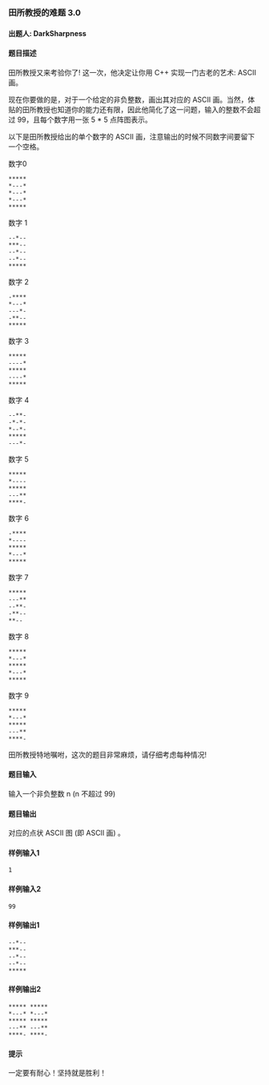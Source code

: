 ### 田所教授的难题 3.0

#### 出题人: DarkSharpness

#### 题目描述

田所教授又来考验你了! 这一次，他决定让你用 C++ 实现一门古老的艺术: ASCII 画。

现在你要做的是，对于一个给定的非负整数，画出其对应的 ASCII 画。当然，体贴的田所教授也知道你的能力还有限，因此他简化了这一问题，输入的整数不会超过 99，且每个数字用一张 5 * 5 点阵图表示。

以下是田所教授给出的单个数字的 ASCII 画，注意输出的时候不同数字间要留下一个空格。

数字0
```
*****
*---*
*---*
*---*
*****
```

数字 1
```
--*--
***--
--*--
--*--
*****
```

数字 2
```
-****
*---*
---*-
-**--
*****
```

数字 3
```
*****
----*
*****
----*
*****
```

数字 4
```
--**-
-*-*-
*--*-
*****
---*-
```

数字 5
```
*****
*----
*****
---**
****-
```

数字 6
```
-****
*----
*****
*---*
*****
```

数字 7
```
*****
---**
--**-
-**--
**--
```

数字 8
```
*****
*---*
*****
*---*
*****
```

数字 9
```
*****
*---*
*****
---**
****-
```

田所教授特地嘱咐，这次的题目非常麻烦，请仔细考虑每种情况!

#### 题目输入

输入一个非负整数 n (n 不超过 99)

#### 题目输出

对应的点状 ASCII 图 (即 ASCII 画) 。

#### 样例输入1
```
1
```
#### 样例输入2
```
99
```
#### 样例输出1
```
--*--
***--
--*--
--*--
*****
```
#### 样例输出2
```
***** *****
*---* *---*
***** *****
---** ---**
****- ****-
```
#### 提示

一定要有耐心！坚持就是胜利！
